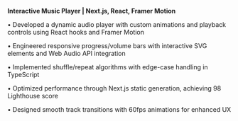 **Interactive Music Player | Next.js, React, Framer Motion**

• Developed a dynamic audio player with custom animations and playback controls using React hooks and Framer Motion

• Engineered responsive progress/volume bars with interactive SVG elements and Web Audio API integration

• Implemented shuffle/repeat algorithms with edge-case handling in TypeScript

• Optimized performance through Next.js static generation, achieving 98 Lighthouse score

• Designed smooth track transitions with 60fps animations for enhanced UX
